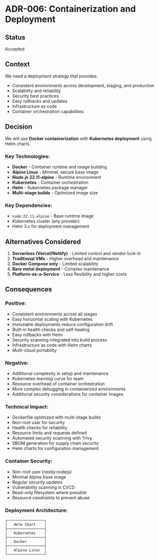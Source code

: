 # ADR-006: Containerization and Deployment

## Status
Accepted

## Context
We need a deployment strategy that provides:
- Consistent environments across development, staging, and production
- Scalability and reliability
- Security best practices
- Easy rollbacks and updates
- Infrastructure as code
- Container orchestration capabilities

## Decision
We will use **Docker containerization** with **Kubernetes deployment** using Helm charts.

### Key Technologies:
- **Docker** - Container runtime and image building
- **Alpine Linux** - Minimal, secure base image
- **Node.js 22.11-alpine** - Runtime environment
- **Kubernetes** - Container orchestration
- **Helm** - Kubernetes package manager
- **Multi-stage builds** - Optimized image size

### Key Dependencies:
- `node:22.11-alpine` - Base runtime image
- Kubernetes cluster (any provider)
- Helm 3.x for deployment management

## Alternatives Considered
1. **Serverless (Vercel/Netlify)** - Limited control and vendor lock-in
2. **Traditional VMs** - Higher overhead and maintenance
3. **Docker Compose only** - Limited scalability
4. **Bare metal deployment** - Complex maintenance
5. **Platform-as-a-Service** - Less flexibility and higher costs

## Consequences

### Positive:
- Consistent environments across all stages
- Easy horizontal scaling with Kubernetes
- Immutable deployments reduce configuration drift
- Built-in health checks and self-healing
- Easy rollbacks with Helm
- Security scanning integrated into build process
- Infrastructure as code with Helm charts
- Multi-cloud portability

### Negative:
- Additional complexity in setup and maintenance
- Kubernetes learning curve for team
- Resource overhead of container orchestration
- More complex debugging in containerized environments
- Additional security considerations for container images

### Technical Impact:
- Dockerfile optimized with multi-stage builds
- Non-root user for security
- Health checks for reliability
- Resource limits and requests defined
- Automated security scanning with Trivy
- SBOM generation for supply chain security
- Helm charts for configuration management

### Container Security:
- Non-root user (nextjs:nodejs)
- Minimal Alpine base image
- Regular security updates
- Vulnerability scanning in CI/CD
- Read-only filesystem where possible
- Resource constraints to prevent abuse

### Deployment Architecture:
```
┌─────────────────┐
│   Helm Chart    │
├─────────────────┤
│   Kubernetes    │
├─────────────────┤
│   Docker        │
├─────────────────┤
│   Alpine Linux  │
└─────────────────┘
```
